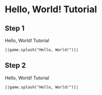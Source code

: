  # Hello, World! Tutorial

 ## Step 1

 Hello, World! Tutorial
 
 ``||game.splash("Hello, World!")||``

## Step 2

 Hello, World! Tutorial
 
 ``||game.splash("Hello, World!")||``
 